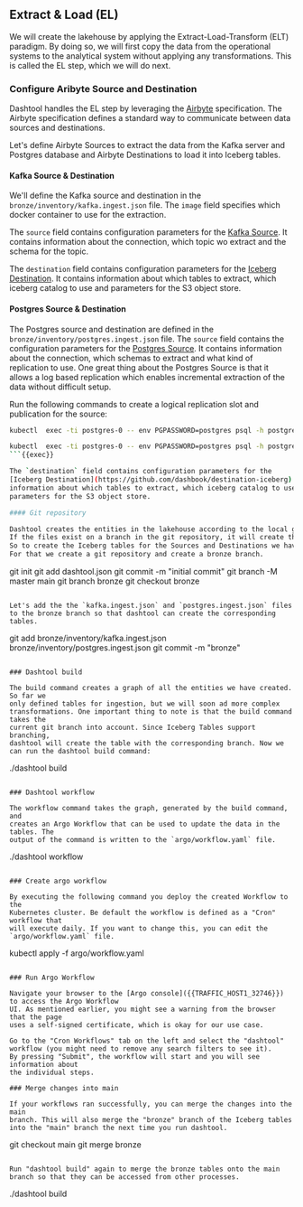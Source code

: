 ## Extract & Load (EL)

We will create the lakehouse by applying the Extract-Load-Transform (ELT) paradigm. By doing
so, we will first copy the data from the operational systems to the analytical
system without applying any transformations. This is called the EL step, which
we will do next.

### Configure Aribyte Source and Destination

Dashtool handles the EL step by leveraging the [Airbyte](https://airbyte.com)
specification. The Airbyte specification defines a standard way to communicate
between data sources and destinations.

Let's define Airbyte Sources to extract the data from the Kafka server and Postgres database and Airbyte Destinations to load it into Iceberg tables. 

#### Kafka Source & Destination

We'll define the Kafka source and destination in the `bronze/inventory/kafka.ingest.json` file.
The `image` field specifies which docker container to use for the extraction.

The `source` field contains configuration parameters for the [Kafka Source](https://github.com/dashbook/airbyte/blob/master/docs/integrations/sources/kafka.md).
It contains information about the connection, which topic wo extract and the schema for the topic.

The `destination` field contains configuration parameters for the
[Iceberg Destination](https://github.com/dashbook/destination-iceberg). It contains
information about which tables to extract, which iceberg catalog to use and
parameters for the S3 object store.

#### Postgres Source & Destination

The Postgres source and destination are defined in the `bronze/inventory/postgres.ingest.json` file.
The `source` field contains the configuration parameters for the
[Postgres Source](https://github.com/dashbook/airbyte/blob/master/docs/integrations/sources/postgres.md).
It contains information about the connection, which schemas to extract and what
kind of replication to use. One great thing about the Postgres Source
is that it allows a log based replication which enables incremental extraction
of the data without difficult setup.

Run the following commands to create a logical replication slot and publication for the source:
```bash
kubectl  exec -ti postgres-0 -- env PGPASSWORD=postgres psql -h postgres -U postgres postgres -c "SELECT pg_create_logical_replication_slot('airbyte_slot', 'pgoutput');"

kubectl  exec -ti postgres-0 -- env PGPASSWORD=postgres psql -h postgres -U postgres postgres -c "CREATE PUBLICATION airbyte_publication FOR TABLE inventory.orders, inventory.customers, inventory.products;"
```{{exec}}

The `destination` field contains configuration parameters for the
[Iceberg Destination](https://github.com/dashbook/destination-iceberg). It contains
information about which tables to extract, which iceberg catalog to use and
parameters for the S3 object store.

#### Git repository

Dashtool creates the entities in the lakehouse according to the local git repository.
If the files exist on a branch in the git repository, it will create the same branch for the entity.
So to create the Iceberg tables for the Sources and Destinations we have to add the `kafka.ingest.json` and `postgres.ingest.json` files to a git branch.
For that we create a git repository and create a bronze branch.

```
git init
git add dashtool.json
git commit -m "initial commit"
git branch -M master main
git branch bronze
git checkout bronze
```{{exec}}

Let's add the the `kafka.ingest.json` and `postgres.ingest.json` files to the bronze branch so that dashtool can create the corresponding tables.

```
git add bronze/inventory/kafka.ingest.json bronze/inventory/postgres.ingest.json
git commit -m "bronze"
```{{exec}}

### Dashtool build

The build command creates a graph of all the entities we have created. So far we
only defined tables for ingestion, but we will soon ad more complex
transformations. One important thing to note is that the build command takes the
current git branch into account. Since Iceberg Tables support branching,
dashtool will create the table with the corresponding branch. Now we can run the dashtool build command:

```
./dashtool build
```{{exec}}

### Dashtool workflow

The workflow command takes the graph, generated by the build command, and
creates an Argo Workflow that can be used to update the data in the tables. The
output of the command is written to the `argo/workflow.yaml` file.

```
./dashtool workflow
```{{exec}}

### Create argo workflow

By executing the following command you deploy the created Workflow to the
Kubernetes cluster. Be default the workflow is defined as a "Cron" workflow that
will execute daily. If you want to change this, you can edit the
`argo/workflow.yaml` file.

```
kubectl apply -f argo/workflow.yaml
```{{exec}}

### Run Argo Workflow

Navigate your browser to the [Argo console]({{TRAFFIC_HOST1_32746}}) to access the Argo Workflow
UI. As mentioned earlier, you might see a warning from the browser that the page
uses a self-signed certificate, which is okay for our use case.

Go to the "Cron Workflows" tab on the left and select the "dashtool" workflow (you might need to remove any search filters to see it).
By pressing "Submit", the workflow will start and you will see information about
the individual steps.

### Merge changes into main

If your workflows ran successfully, you can merge the changes into the main
branch. This will also merge the "bronze" branch of the Iceberg tables into the "main" branch the next time you run dashtool.

```
git checkout main
git merge bronze
```{{exec}}

Run "dashtool build" again to merge the bronze tables onto the main branch so that they can be accessed from other processes.

```
./dashtool build
```{{exec}}
